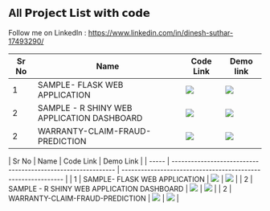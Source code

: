 ## All 𝗣𝗿𝗼𝗷𝗲𝗰𝘁 𝗟𝗶𝘀𝘁 𝘄𝗶𝘁𝗵 𝗰𝗼𝗱𝗲

<!-- *500 AI Machine learning Deep learning Computer vision NLP Projects with code*

 -->
Follow me on LinkedIn : https://www.linkedin.com/in/dinesh-suthar-17493290/

<!-- ***This list is continuously updated.*** - You can take pull request and contribute. All Links are tested and working fine. Please ping if any link doesn't work. -->

| Sr No | Name                                                         | Code Link                                         |  Demo link  |
| ----- | ------------------------------------------------------------ | ------------------------------------------------------------ | ------ |
| 1     | SAMPLE- FLASK WEB APPLICATION                            | [![](https://raw.githubusercontent.com/ashishpatel26/500-AI-Machine-learning-Deep-learning-Computer-vision-NLP-Projects-with-code/main/images/github.png)](https://github.com/dineshsuthar03/FLASK-WEB-APP) |  [![](https://raw.githubusercontent.com/ashishpatel26/500-AI-Machine-learning-Deep-learning-Computer-vision-NLP-Projects-with-code/main/images/github.png)](https://github.com/dineshsuthar03/FLASK-WEB-APP) |
| 2     | SAMPLE - R SHINY WEB APPLICATION DASHBOARD            | [![](https://raw.githubusercontent.com/ashishpatel26/500-AI-Machine-learning-Deep-learning-Computer-vision-NLP-Projects-with-code/main/images/github.png)](https://dineshsuthar03.shinyapps.io/SAMPLE-WEB-APP/) |  [![](https://raw.githubusercontent.com/ashishpatel26/500-AI-Machine-learning-Deep-learning-Computer-vision-NLP-Projects-with-code/main/images/github.png)](https://dineshsuthar03.shinyapps.io/SAMPLE-WEB-APP/) |
| 2     | WARRANTY-CLAIM-FRAUD-PREDICTION          | [![](https://raw.githubusercontent.com/ashishpatel26/500-AI-Machine-learning-Deep-learning-Computer-vision-NLP-Projects-with-code/main/images/github.png)](https://github.com/dineshsuthar03/WARRANTY-CLAIM-FRAUD-PREDICTION//) | [![](https://raw.githubusercontent.com/ashishpatel26/500-AI-Machine-learning-Deep-learning-Computer-vision-NLP-Projects-with-code/main/images/github.png)](https://github.com/dineshsuthar03/WARRANTY-CLAIM-FRAUD-PREDICTION//) |



| Sr No | Name                                                         | Code Link                                                         |   Demo Link  |
| ----- | ------------------------------------------------------------ | ------------------------------------------------------------ |
| 1     | SAMPLE- FLASK WEB APPLICATION                            | [![](https://raw.githubusercontent.com/ashishpatel26/500-AI-Machine-learning-Deep-learning-Computer-vision-NLP-Projects-with-code/main/images/github.png)](https://github.com/dineshsuthar03/FLASK-WEB-APP) | [![](https://raw.githubusercontent.com/ashishpatel26/500-AI-Machine-learning-Deep-learning-Computer-vision-NLP-Projects-with-code/main/images/github.png)](https://github.com/dineshsuthar03/FLASK-WEB-APP) |
| 2     | SAMPLE - R SHINY WEB APPLICATION DASHBOARD            | [![](https://raw.githubusercontent.com/ashishpatel26/500-AI-Machine-learning-Deep-learning-Computer-vision-NLP-Projects-with-code/main/images/github.png)](https://dineshsuthar03.shinyapps.io/SAMPLE-WEB-APP/) |  [![](https://raw.githubusercontent.com/ashishpatel26/500-AI-Machine-learning-Deep-learning-Computer-vision-NLP-Projects-with-code/main/images/github.png)](https://dineshsuthar03.shinyapps.io/SAMPLE-WEB-APP/) |
| 2     | WARRANTY-CLAIM-FRAUD-PREDICTION          | [![](https://raw.githubusercontent.com/ashishpatel26/500-AI-Machine-learning-Deep-learning-Computer-vision-NLP-Projects-with-code/main/images/github.png)](https://github.com/dineshsuthar03/WARRANTY-CLAIM-FRAUD-PREDICTION//) | [![](https://raw.githubusercontent.com/ashishpatel26/500-AI-Machine-learning-Deep-learning-Computer-vision-NLP-Projects-with-code/main/images/github.png)](https://github.com/dineshsuthar03/WARRANTY-CLAIM-FRAUD-PREDICTION//) |
